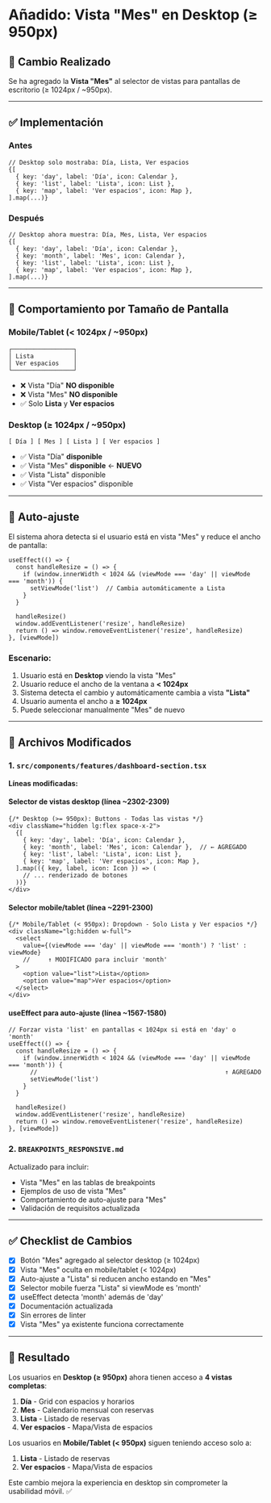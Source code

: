 # Añadido: Vista "Mes" en Desktop (≥ 950px)

## 📅 Cambio Realizado

Se ha agregado la **Vista "Mes"** al selector de vistas para pantallas de escritorio (≥ 1024px / ~950px).

---

## ✅ Implementación

### Antes
```tsx
// Desktop solo mostraba: Día, Lista, Ver espacios
{[
  { key: 'day', label: 'Día', icon: Calendar },
  { key: 'list', label: 'Lista', icon: List },
  { key: 'map', label: 'Ver espacios', icon: Map },
].map(...)}
```

### Después
```tsx
// Desktop ahora muestra: Día, Mes, Lista, Ver espacios
{[
  { key: 'day', label: 'Día', icon: Calendar },
  { key: 'month', label: 'Mes', icon: Calendar },
  { key: 'list', label: 'Lista', icon: List },
  { key: 'map', label: 'Ver espacios', icon: Map },
].map(...)}
```

---

## 📱 Comportamiento por Tamaño de Pantalla

### Mobile/Tablet (< 1024px / ~950px)
```
┌─────────────────┐
│ Lista           │
│ Ver espacios    │
└─────────────────┘
```
- ❌ Vista "Día" **NO disponible**
- ❌ Vista "Mes" **NO disponible**
- ✅ Solo **Lista** y **Ver espacios**

### Desktop (≥ 1024px / ~950px)
```
[ Día ] [ Mes ] [ Lista ] [ Ver espacios ]
```
- ✅ Vista "Día" **disponible**
- ✅ Vista "Mes" **disponible** ← **NUEVO**
- ✅ Vista "Lista" disponible
- ✅ Vista "Ver espacios" disponible

---

## 🔄 Auto-ajuste

El sistema ahora detecta si el usuario está en vista "Mes" y reduce el ancho de pantalla:

```tsx
useEffect(() => {
  const handleResize = () => {
    if (window.innerWidth < 1024 && (viewMode === 'day' || viewMode === 'month')) {
      setViewMode('list')  // Cambia automáticamente a Lista
    }
  }
  
  handleResize()
  window.addEventListener('resize', handleResize)
  return () => window.removeEventListener('resize', handleResize)
}, [viewMode])
```

### Escenario:
1. Usuario está en **Desktop** viendo la vista "Mes"
2. Usuario reduce el ancho de la ventana a **< 1024px**
3. Sistema detecta el cambio y automáticamente cambia a vista **"Lista"**
4. Usuario aumenta el ancho a **≥ 1024px**
5. Puede seleccionar manualmente "Mes" de nuevo

---

## 📄 Archivos Modificados

### 1. `src/components/features/dashboard-section.tsx`

**Líneas modificadas:**

#### Selector de vistas desktop (línea ~2302-2309)
```tsx
{/* Desktop (>= 950px): Buttons - Todas las vistas */}
<div className="hidden lg:flex space-x-2">
  {[
    { key: 'day', label: 'Día', icon: Calendar },
    { key: 'month', label: 'Mes', icon: Calendar },  // ← AGREGADO
    { key: 'list', label: 'Lista', icon: List },
    { key: 'map', label: 'Ver espacios', icon: Map },
  ].map(({ key, label, icon: Icon }) => (
    // ... renderizado de botones
  ))}
</div>
```

#### Selector mobile/tablet (línea ~2291-2300)
```tsx
{/* Mobile/Tablet (< 950px): Dropdown - Solo Lista y Ver espacios */}
<div className="lg:hidden w-full">
  <select
    value={(viewMode === 'day' || viewMode === 'month') ? 'list' : viewMode}
    //     ↑ MODIFICADO para incluir 'month'
  >
    <option value="list">Lista</option>
    <option value="map">Ver espacios</option>
  </select>
</div>
```

#### useEffect para auto-ajuste (línea ~1567-1580)
```tsx
// Forzar vista 'list' en pantallas < 1024px si está en 'day' o 'month'
useEffect(() => {
  const handleResize = () => {
    if (window.innerWidth < 1024 && (viewMode === 'day' || viewMode === 'month')) {
      //                                                    ↑ AGREGADO
      setViewMode('list')
    }
  }
  
  handleResize()
  window.addEventListener('resize', handleResize)
  return () => window.removeEventListener('resize', handleResize)
}, [viewMode])
```

### 2. `BREAKPOINTS_RESPONSIVE.md`

Actualizado para incluir:
- Vista "Mes" en las tablas de breakpoints
- Ejemplos de uso de vista "Mes"
- Comportamiento de auto-ajuste para "Mes"
- Validación de requisitos actualizada

---

## ✅ Checklist de Cambios

- [x] Botón "Mes" agregado al selector desktop (≥ 1024px)
- [x] Vista "Mes" oculta en mobile/tablet (< 1024px)
- [x] Auto-ajuste a "Lista" si reducen ancho estando en "Mes"
- [x] Selector mobile fuerza "Lista" si viewMode es 'month'
- [x] useEffect detecta 'month' además de 'day'
- [x] Documentación actualizada
- [x] Sin errores de linter
- [x] Vista "Mes" ya existente funciona correctamente

---

## 🎯 Resultado

Los usuarios en **Desktop (≥ 950px)** ahora tienen acceso a **4 vistas completas**:

1. **Día** - Grid con espacios y horarios
2. **Mes** - Calendario mensual con reservas
3. **Lista** - Listado de reservas
4. **Ver espacios** - Mapa/Vista de espacios

Los usuarios en **Mobile/Tablet (< 950px)** siguen teniendo acceso solo a:

1. **Lista** - Listado de reservas
2. **Ver espacios** - Mapa/Vista de espacios

Este cambio mejora la experiencia en desktop sin comprometer la usabilidad móvil. ✅



